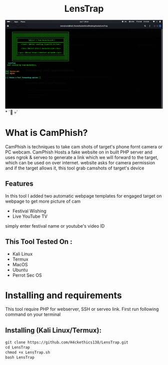<h1 align="center">LensTrap<br>
</h1>
<img src="https://github.com/H4ckethics138/LensTrap/blob/main/Screenshot%20From%202025-01-07%2020-15-20.png" alt="Paris" class="center">
* `📱 💀`<br />

# What is CamPhish?
<p>CamPhish is techniques to take cam shots of target's phone fornt camera or PC webcam. CamPhish Hosts a fake website on in built PHP server and uses ngrok & serveo to generate a link which we will forward to the target, which can be used on over internet. website asks for camera permission and if the target allows it, this tool grab camshots of target's device</p>

## Features
<p>In this tool I added two automatic webpage templates for engaged target on webpage to get more picture of cam</p>
<ul>
  <li>Festival Wishing</li>
  <li>Live YouTube TV</li>
</ul>
<p>simply enter festival name or youtube's video ID</p>

## This Tool Tested On :
<ul>
  <li>Kali Linux</li>
  <li>Termux</li>
  <li>MacOS</li>
  <li>Ubuntu</li>
  <li>Perrot Sec OS</li>
</ul>

# Installing and requirements
<p>This tool require PHP for webserver, SSH or serveo link. First run following command on your terminal</p>



## Installing (Kali Linux/Termux):

```
git clone https://github.com/H4ckethics138/LensTrap.git
cd LensTrap
chmod +x LensTrap.sh
bash LensTrap
```



















